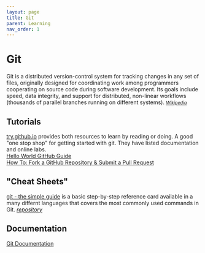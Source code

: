 ```yaml
---
layout: page
title: Git
parent: Learning
nav_order: 1
---
```


# Git

Git is a distributed version-control system for tracking changes in any set of files, originally designed for coordinating work among programmers cooperating on source code during software development. Its goals include speed, data integrity, and support for distributed, non-linear workflows (thousands of parallel branches running on different systems).  <small>_[Wikipedia](https://en.wikipedia.org/wiki/Git)_</small>

## Tutorials

[try.github.io](https://try.github.io) provides both resources to learn by reading or doing.  A good "one stop shop" for getting started with git.  They have listed documentation and online labs.  
[Hello World GitHub Guide](https://guides.github.com/activities/hello-world/) \
[How To: Fork a GitHub Repository & Submit a Pull Request](https://jarv.is/notes/how-to-pull-request-fork-github/)

## "Cheat Sheets"

[git - the simple guide](http://rogerdudler.github.io/git-guide/) is a basic step-by-step reference card available in a many differnt languages that covers the most commonly used commands in Git.  _[repository](https://github.com/rogerdudler/git-guide)_

## Documentation
[Git Documentation](https://git-scm.com/docs)

<!-- ## Under Construction.

If you would like to contribute, please do one of the following:
- [Create an Issue on the repository](https://github.com/{{ site.github_username }}/cp-coding-and-api.github.io/issues)
- Fork the [repository](https://github.com/{{ site.github_username }}/cp-coding-and-api.github.io) and submit a pull request -->
